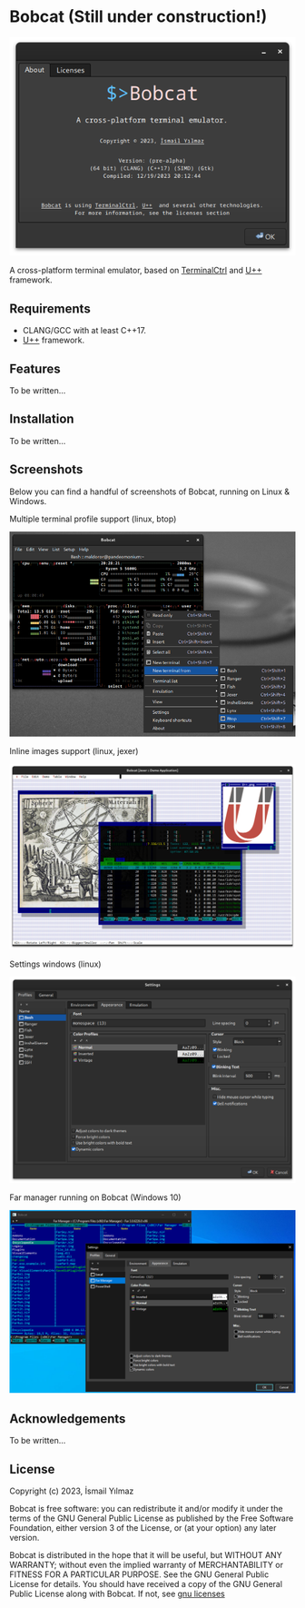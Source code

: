 # Bobcat (Still under construction!)
![info](resources/bobcat-about-linux.png)

A cross-platform terminal emulator, based on [TerminalCtrl](https://github.com/ismail-yilmaz/Terminal) and [U++](https://www.ultimatepp.org) framework.

## Requirements
- CLANG/GCC with at least C++17.
- [U++](https://www.ultimatepp.org) framework.
  
## Features

To be written...

## Installation

To be written...

## Screenshots

Below you can find a handful of screenshots of Bobcat, running on Linux & Windows.

Multiple terminal profile support (linux, btop)

![bobcat-profiles](resources/bobcat-profiles-linux.png)

Inline images support (linux, jexer)

![bobcat-sixel](resources/bobcat-jexer-sixel-linux.png)

Settings windows (linux)

![bobcat-settings](resources/bobcat-settings-linux.png)

Far manager running on Bobcat (Windows 10)

![bobcat-far-manager](resources/bobcat-far-manager-windows.png)

## Acknowledgements

To be written...

## License

Copyright (c) 2023, İsmail Yılmaz

Bobcat is free software: you can redistribute it and/or modify it under the terms of the GNU General Public License as published by the Free Software Foundation, either version 3 of the License, or (at your option) any later version.

Bobcat is distributed in the hope that it will be useful, but WITHOUT ANY WARRANTY; without even the implied warranty of MERCHANTABILITY or FITNESS FOR A PARTICULAR PURPOSE. See the GNU General Public License for details. You should have received a copy of the GNU General Public License along with Bobcat. If not, see [gnu licenses](http://www.gnu.org/licenses/)

